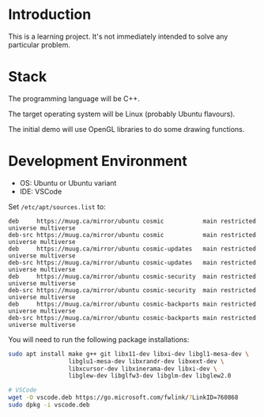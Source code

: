 Introduction
============

This is a learning project. It's not immediately intended to solve any particular problem.

Stack
=====
The programming language will be C++.

The target operating system will be Linux (probably Ubuntu flavours).

The initial demo will use OpenGL libraries to do some drawing functions.

Development Environment
=======================

- OS: Ubuntu or Ubuntu variant
- IDE: VSCode

Set `/etc/apt/sources.list` to:

```
deb     https://muug.ca/mirror/ubuntu cosmic           main restricted universe multiverse
deb-src https://muug.ca/mirror/ubuntu cosmic           main restricted universe multiverse
deb     https://muug.ca/mirror/ubuntu cosmic-updates   main restricted universe multiverse
deb-src https://muug.ca/mirror/ubuntu cosmic-updates   main restricted universe multiverse
deb     https://muug.ca/mirror/ubuntu cosmic-security  main restricted universe multiverse
deb-src https://muug.ca/mirror/ubuntu cosmic-security  main restricted universe multiverse
deb     https://muug.ca/mirror/ubuntu cosmic-backports main restricted universe multiverse
deb-src https://muug.ca/mirror/ubuntu cosmic-backports main restricted universe multiverse
```

You will need to run the following package installations:

```bash
sudo apt install make g++ git libx11-dev libxi-dev libgl1-mesa-dev \
                 libglu1-mesa-dev libxrandr-dev libxext-dev \
                 libxcursor-dev libxinerama-dev libxi-dev \
                 libglew-dev libglfw3-dev libglm-dev libglew2.0

# VSCode
wget -O vscode.deb https://go.microsoft.com/fwlink/?LinkID=760868
sudo dpkg -i vscode.deb
```
